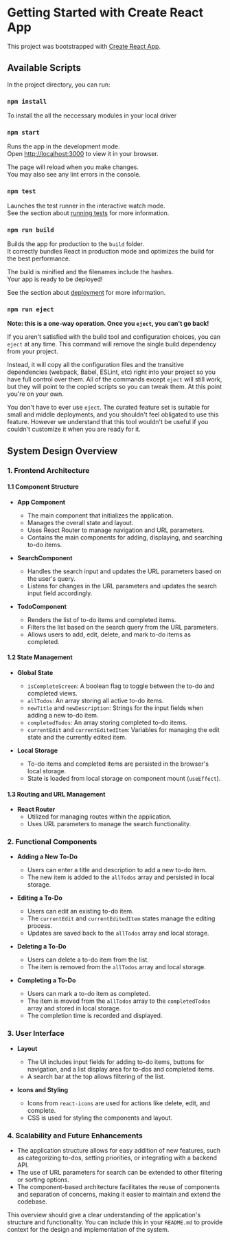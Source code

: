 # Getting Started with Create React App

This project was bootstrapped with [Create React App](https://github.com/facebook/create-react-app).

## Available Scripts

In the project directory, you can run:

### `npm install`
To install the all the neccessary modules in your local driver

### `npm start`

Runs the app in the development mode.\
Open [http://localhost:3000](http://localhost:3000) to view it in your browser.

The page will reload when you make changes.\
You may also see any lint errors in the console.

### `npm test`

Launches the test runner in the interactive watch mode.\
See the section about [running tests](https://facebook.github.io/create-react-app/docs/running-tests) for more information.

### `npm run build`

Builds the app for production to the `build` folder.\
It correctly bundles React in production mode and optimizes the build for the best performance.

The build is minified and the filenames include the hashes.\
Your app is ready to be deployed!

See the section about [deployment](https://facebook.github.io/create-react-app/docs/deployment) for more information.

### `npm run eject`

**Note: this is a one-way operation. Once you `eject`, you can't go back!**

If you aren't satisfied with the build tool and configuration choices, you can `eject` at any time. This command will remove the single build dependency from your project.

Instead, it will copy all the configuration files and the transitive dependencies (webpack, Babel, ESLint, etc) right into your project so you have full control over them. All of the commands except `eject` will still work, but they will point to the copied scripts so you can tweak them. At this point you're on your own.

You don't have to ever use `eject`. The curated feature set is suitable for small and middle deployments, and you shouldn't feel obligated to use this feature. However we understand that this tool wouldn't be useful if you couldn't customize it when you are ready for it.


## System Design Overview

### 1. **Frontend Architecture**

#### 1.1 **Component Structure**

- **App Component**
  - The main component that initializes the application.
  - Manages the overall state and layout.
  - Uses React Router to manage navigation and URL parameters.
  - Contains the main components for adding, displaying, and searching to-do items.

- **SearchComponent**
  - Handles the search input and updates the URL parameters based on the user's query.
  - Listens for changes in the URL parameters and updates the search input field accordingly.

- **TodoComponent**
  - Renders the list of to-do items and completed items.
  - Filters the list based on the search query from the URL parameters.
  - Allows users to add, edit, delete, and mark to-do items as completed.

#### 1.2 **State Management**

- **Global State**
  - `isCompleteScreen`: A boolean flag to toggle between the to-do and completed views.
  - `allTodos`: An array storing all active to-do items.
  - `newTitle` and `newDescription`: Strings for the input fields when adding a new to-do item.
  - `completedTodos`: An array storing completed to-do items.
  - `currentEdit` and `currentEditedItem`: Variables for managing the edit state and the currently edited item.

- **Local Storage**
  - To-do items and completed items are persisted in the browser's local storage.
  - State is loaded from local storage on component mount (`useEffect`).

#### 1.3 **Routing and URL Management**

- **React Router**
  - Utilized for managing routes within the application.
  - Uses URL parameters to manage the search functionality.

### 2. **Functional Components**

- **Adding a New To-Do**
  - Users can enter a title and description to add a new to-do item.
  - The new item is added to the `allTodos` array and persisted in local storage.

- **Editing a To-Do**
  - Users can edit an existing to-do item.
  - The `currentEdit` and `currentEditedItem` states manage the editing process.
  - Updates are saved back to the `allTodos` array and local storage.

- **Deleting a To-Do**
  - Users can delete a to-do item from the list.
  - The item is removed from the `allTodos` array and local storage.

- **Completing a To-Do**
  - Users can mark a to-do item as completed.
  - The item is moved from the `allTodos` array to the `completedTodos` array and stored in local storage.
  - The completion time is recorded and displayed.


### 3. **User Interface**

- **Layout**
  - The UI includes input fields for adding to-do items, buttons for navigation, and a list display area for to-dos and completed items.
  - A search bar at the top allows filtering of the list.

- **Icons and Styling**
  - Icons from `react-icons` are used for actions like delete, edit, and complete.
  - CSS is used for styling the components and layout.

### 4. **Scalability and Future Enhancements**

- The application structure allows for easy addition of new features, such as categorizing to-dos, setting priorities, or integrating with a backend API.
- The use of URL parameters for search can be extended to other filtering or sorting options.
- The component-based architecture facilitates the reuse of components and separation of concerns, making it easier to maintain and extend the codebase.

This overview should give a clear understanding of the application's structure and functionality. You can include this in your `README.md` to provide context for the design and implementation of the system.
